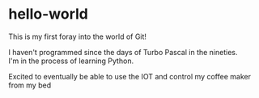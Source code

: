 # hello-world
This is my first foray into the world of Git!

I haven't programmed since the days of Turbo Pascal in the nineties.  
I'm in the process of learning Python.  

Excited to eventually be able to use the IOT and control my coffee maker from my bed
